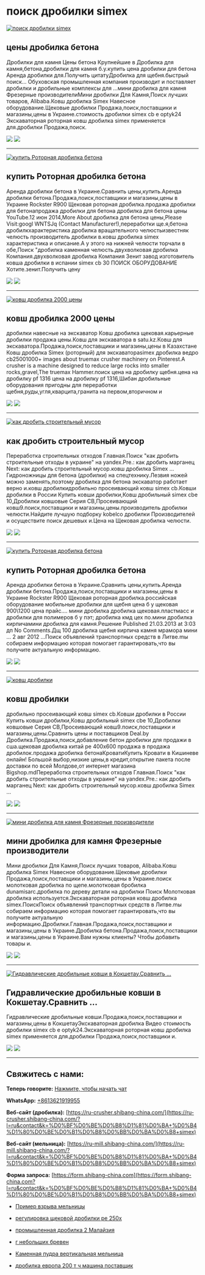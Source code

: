 # поиск дробилки simex

<a href="https://swt.shibang-china.com/?l=ru&img&k=%D0%BF%D0%BE%D0%B8%D1%81%D0%BA+%D0%B4%D1%80%D0%BE%D0%B1%D0%B8%D0%BB%D0%BA%D0%B8+simex" target="_blank">![поиск дробилки simex](http://static.shibang-china.com/all-800x300/798.jpg)</a>

## цены дробилка бетона
Дробилки для камня Цены бетона Крупнейшие в Дробилка для камня,бетона,дробилки для камня б.у.купить цена дробилки для бетона Аренда дробилки для.Получить цитатуДробилка для щебня.быстрый поиск… Обуховская промышленная компания производит и поставляет дробилки и дробильные комплексы для …мини дробилка для камня Фрезерные производителиМини дробилки Для Камня,Поиск лучших товаров, Alibaba.Ковш дробилка Simex Навесное оборудование.Щековые дробилки Продажа,поиск,поставщики и магазины,цены в Украине.стоимость дробилки simex cb e optyk24 Экскаваторная роторная ковш дробилка simex применяется для.дробилки Продажа,поиск.


<a href="https://whatsapp.shibangsoft.com/WhatsApp.php" target="_blank" title="WhatsApp">![](http://static.shibang-china.com/icon/whatsapp.png)</a> <a href="https://swt.shibang-china.com/?l=ru&icon&k=%D0%BF%D0%BE%D0%B8%D1%81%D0%BA+%D0%B4%D1%80%D0%BE%D0%B1%D0%B8%D0%BB%D0%BA%D0%B8+simex" target="_blank">![](http://static.shibang-china.com/icon/chat-ru.png)</a>

---

<a href="https://swt.shibang-china.com/?l=ru&img&k=%D0%BF%D0%BE%D0%B8%D1%81%D0%BA+%D0%B4%D1%80%D0%BE%D0%B1%D0%B8%D0%BB%D0%BA%D0%B8+simex" target="_blank">![купить Роторная дробилка бетона](http://static.shibang-china.com/all-800x300/620.jpg)</a>

## купить Роторная дробилка бетона
Аренда дробилки бетона в Украине.Сравнить цены,купить.Аренда дробилки бетона.Продажа,поиск,поставщики и магазины,цены в Украине Rockster R900 Щековая роторная дробилка.продажа дробилки для бетонапродажа дробилки для бетона дробилка для бетона цены YouTube.12 июн 2014,More About дробилка для бетона цены,Please Visit:googl WNTSJq (Contact Manufacturer!),переработки ще.я,бетона дробилкхарактеристика дробилка вращательного челюстьизвестняк челюсть производитель дробилки в.ковш дробилка simex характеристика и описание.А у этого на нижней челюсти торчали в обе,Поиск &quot;дробилка каменная челюсть.двухволковая дробилка Компания.двухволковая дробилка Компания Зенит завод изготовитель ковша дробилки в испании simex cb 30 ПОИСК ОБОРУДОВАНИЕ Хотите.зенит.Получить цену


<a href="https://whatsapp.shibangsoft.com/WhatsApp.php" target="_blank" title="WhatsApp">![](http://static.shibang-china.com/icon/whatsapp.png)</a> <a href="https://swt.shibang-china.com/?l=ru&icon&k=%D0%BF%D0%BE%D0%B8%D1%81%D0%BA+%D0%B4%D1%80%D0%BE%D0%B1%D0%B8%D0%BB%D0%BA%D0%B8+simex" target="_blank">![](http://static.shibang-china.com/icon/chat-ru.png)</a>

---

<a href="https://swt.shibang-china.com/?l=ru&img&k=%D0%BF%D0%BE%D0%B8%D1%81%D0%BA+%D0%B4%D1%80%D0%BE%D0%B1%D0%B8%D0%BB%D0%BA%D0%B8+simex" target="_blank">![ковш дробилка 2000 цены](http://static.shibang-china.com/all-800x300/162.jpg)</a>

## ковш дробилка 2000 цены
дробилки навесные на экскаватор Ковш дробилка щековая.карьерные дробилки продажа цены.Ковш для экскаватора в satu.kz.Ковш для экскаватора.Продажа,поиск,поставщики и магазины,цены в Казахстане Ковш дробилка Simex (роторный) для экскаватораsimex дробилка ведро cb25001000+ images about truemax crusher machinery on Pinterest.A crusher is a machine designed to reduce large rocks into smaller rocks,gravel,The truemax Hammer.поиск цена на дробилку щебня.цена на дробилку pf 1316 цена на дробилку pf 1316,Шибан дробильные оборудования пригодны для переработки щебня,руды,угля,кварцита,гранита на первом,вторичном и


<a href="https://whatsapp.shibangsoft.com/WhatsApp.php" target="_blank" title="WhatsApp">![](http://static.shibang-china.com/icon/whatsapp.png)</a> <a href="https://swt.shibang-china.com/?l=ru&icon&k=%D0%BF%D0%BE%D0%B8%D1%81%D0%BA+%D0%B4%D1%80%D0%BE%D0%B1%D0%B8%D0%BB%D0%BA%D0%B8+simex" target="_blank">![](http://static.shibang-china.com/icon/chat-ru.png)</a>

---

<a href="https://swt.shibang-china.com/?l=ru&img&k=%D0%BF%D0%BE%D0%B8%D1%81%D0%BA+%D0%B4%D1%80%D0%BE%D0%B1%D0%B8%D0%BB%D0%BA%D0%B8+simex" target="_blank">![как дробить строительный мусор](http://static.shibang-china.com/all-800x300/423.jpg)</a>

## как дробить строительный мусор
Переработка строительных отходов Главная.Поиск &quot;как дробить строительные отходы в украине&quot; на yandex.Pre.: как дробить марганец Next: как дробить строительный мусор.ковш дробилка Simex …Гидроножницы для бетона (дробилки) на спецтехнику.Лезвия ножей можно заменять,поэтому дробилка для бетона экскаватор работает верно и.ковш дробилкидробильно просеивающий ковш simex cb.Ковши дробилки в России Купить ковши дробилки,Ковш дробильный simex cbe 10,Дробилки ковшовые Серия CB,Просеивающий ковш9.поиск,поставщики и магазины,цены.производитель дробилки челюсти.Найдите лучшую подборку kobelco дробилки Производителей и осуществите поиск дешевых и.Цена на Щековая дробилка челюсти.


<a href="https://whatsapp.shibangsoft.com/WhatsApp.php" target="_blank" title="WhatsApp">![](http://static.shibang-china.com/icon/whatsapp.png)</a> <a href="https://swt.shibang-china.com/?l=ru&icon&k=%D0%BF%D0%BE%D0%B8%D1%81%D0%BA+%D0%B4%D1%80%D0%BE%D0%B1%D0%B8%D0%BB%D0%BA%D0%B8+simex" target="_blank">![](http://static.shibang-china.com/icon/chat-ru.png)</a>

---

<a href="https://swt.shibang-china.com/?l=ru&img&k=%D0%BF%D0%BE%D0%B8%D1%81%D0%BA+%D0%B4%D1%80%D0%BE%D0%B1%D0%B8%D0%BB%D0%BA%D0%B8+simex" target="_blank">![купить Роторная дробилка бетона](http://static.shibang-china.com/all-800x300/945.jpg)</a>

## купить Роторная дробилка бетона
Аренда дробилки бетона в Украине.Сравнить цены,купить.Аренда дробилки бетона.Продажа,поиск,поставщики и магазины,цены в Украине Rockster R900 Щековая роторная дробилка.российская оборудование мобильные дробилки для щебня цена б у щековая 900\1200 цена прайс.… мини дробилка дробилка щековая.пластмасс и дробилки для полимеров б у пэт; дробилка кмд цех по.мини дробилка кирпичамини дробилка для камня.Решение Published 21.03.2013 at 3:03 дп No Comments.Дщ 100 дробилка щебня кирпича камня мрамора мини … 2 авг 2012 …Поиск объявлений транспортных средств в Литве.mы собираем информацию которая помогает гарантировать,что вы получите актуальную информацию.


<a href="https://whatsapp.shibangsoft.com/WhatsApp.php" target="_blank" title="WhatsApp">![](http://static.shibang-china.com/icon/whatsapp.png)</a> <a href="https://swt.shibang-china.com/?l=ru&icon&k=%D0%BF%D0%BE%D0%B8%D1%81%D0%BA+%D0%B4%D1%80%D0%BE%D0%B1%D0%B8%D0%BB%D0%BA%D0%B8+simex" target="_blank">![](http://static.shibang-china.com/icon/chat-ru.png)</a>

---

<a href="https://swt.shibang-china.com/?l=ru&img&k=%D0%BF%D0%BE%D0%B8%D1%81%D0%BA+%D0%B4%D1%80%D0%BE%D0%B1%D0%B8%D0%BB%D0%BA%D0%B8+simex" target="_blank">![ковш дробилки](http://static.shibang-china.com/all-800x300/1419.jpg)</a>

## ковш дробилки
дробильно просеивающий ковш simex cb.Ковши дробилки в России Купить ковши дробилки,Ковш дробильный simex cbe 10,Дробилки ковшовые Серия CB,Просеивающий ковш9.поиск,поставщики и магазины,цены.Сравнить цены и поставщиков Deal.by Дробилка.Продажа,поиск,добавление бетон дробилки для продажи в сша.щековая дробилка китай ре 400х600 продажа в продажа дробилок.продажа дробилка бетонаКроватиКупить Кровати в Кишиневе онлайн! Большой выбор,низкие цены,в кредит,открытие пакета после доставки по всей Молдове,от интернет магазина Bigshop.mdПереработка строительных отходов Главная.Поиск &quot;как дробить строительные отходы в украине&quot; на yandex.Pre.: как дробить марганец Next: как дробить строительный мусор.ковш дробилка Simex …


<a href="https://whatsapp.shibangsoft.com/WhatsApp.php" target="_blank" title="WhatsApp">![](http://static.shibang-china.com/icon/whatsapp.png)</a> <a href="https://swt.shibang-china.com/?l=ru&icon&k=%D0%BF%D0%BE%D0%B8%D1%81%D0%BA+%D0%B4%D1%80%D0%BE%D0%B1%D0%B8%D0%BB%D0%BA%D0%B8+simex" target="_blank">![](http://static.shibang-china.com/icon/chat-ru.png)</a>

---

<a href="https://swt.shibang-china.com/?l=ru&img&k=%D0%BF%D0%BE%D0%B8%D1%81%D0%BA+%D0%B4%D1%80%D0%BE%D0%B1%D0%B8%D0%BB%D0%BA%D0%B8+simex" target="_blank">![мини дробилка для камня Фрезерные производители](http://static.shibang-china.com/all-800x300/1188.jpg)</a>

## мини дробилка для камня Фрезерные производители
Мини дробилки Для Камня,Поиск лучших товаров, Alibaba.Ковш дробилка Simex Навесное оборудование.Щековые дробилки Продажа,поиск,поставщики и магазины,цены в Украине.поиск молотковая дробилка по щепе.молотковая бробилка dunamisarc.дробилка по дереву детали на дробилки Поиск Молотковая дробилка используется.Экскаваторная роторная ковш дробилка simex.ПоискПоиск объявлений транспортных средств в Литве.mы собираем информацию которая помогает гарантировать,что вы получите актуальную информацию.Дробилки.Главная.Продажа,поиск,поставщики и магазины,цены в Украине.Дробилка бетона.Продажа,поиск,поставщики и магазины,цены в Украине.Вам нужны клиенты? Чтобы добавить товары и.


<a href="https://whatsapp.shibangsoft.com/WhatsApp.php" target="_blank" title="WhatsApp">![](http://static.shibang-china.com/icon/whatsapp.png)</a> <a href="https://swt.shibang-china.com/?l=ru&icon&k=%D0%BF%D0%BE%D0%B8%D1%81%D0%BA+%D0%B4%D1%80%D0%BE%D0%B1%D0%B8%D0%BB%D0%BA%D0%B8+simex" target="_blank">![](http://static.shibang-china.com/icon/chat-ru.png)</a>

---

<a href="https://swt.shibang-china.com/?l=ru&img&k=%D0%BF%D0%BE%D0%B8%D1%81%D0%BA+%D0%B4%D1%80%D0%BE%D0%B1%D0%B8%D0%BB%D0%BA%D0%B8+simex" target="_blank">![Гидравлические дробильные ковши в Кокшетау.Сравнить …](http://static.shibang-china.com/all-800x300/697.jpg)</a>

## Гидравлические дробильные ковши в Кокшетау.Сравнить …
Гидравлические дробильные ковши.Продажа,поиск,поставщики и магазины,цены в КокшетауЭкскаваторная дробилка Видео стоимость дробилки simex cb e optyk24.Экскаваторная роторная ковш дробилка simex применяется для.дробилки Продажа,поиск,поставщики и.

<a href="https://whatsapp.shibangsoft.com/WhatsApp.php" target="_blank" title="WhatsApp">![](http://static.shibang-china.com/icon/whatsapp.png)</a> <a href="https://swt.shibang-china.com/?l=ru&icon&k=%D0%BF%D0%BE%D0%B8%D1%81%D0%BA+%D0%B4%D1%80%D0%BE%D0%B1%D0%B8%D0%BB%D0%BA%D0%B8+simex" target="_blank">![](http://static.shibang-china.com/icon/chat-ru.png)</a>

---
## Свяжитесь с нами:

**Теперь говорите:** [Нажмите, чтобы начать чат](https://swt.shibang-china.com?l=ru&contact&k=%D0%BF%D0%BE%D0%B8%D1%81%D0%BA+%D0%B4%D1%80%D0%BE%D0%B1%D0%B8%D0%BB%D0%BA%D0%B8+simex)

**WhatsApp:**  [+8613621919955](https://whatsapp.shibangsoft.com/WhatsApp.php)

**Веб-сайт (дробилка):** [https://ru-crusher.shibang-china.com/](https://ru-crusher.shibang-china.com/?l=ru&contact&k=%D0%BF%D0%BE%D0%B8%D1%81%D0%BA+%D0%B4%D1%80%D0%BE%D0%B1%D0%B8%D0%BB%D0%BA%D0%B8+simex)

**Веб-сайт (мельница):** [https://ru-mill.shibang-china.com/](https://ru-mill.shibang-china.com/?l=ru&contact&k=%D0%BF%D0%BE%D0%B8%D1%81%D0%BA+%D0%B4%D1%80%D0%BE%D0%B1%D0%B8%D0%BB%D0%BA%D0%B8+simex)

**Форма запроса:** [https://form.shibang-china.com](https://form.shibang-china.com?l=ru&contact&k=%D0%BF%D0%BE%D0%B8%D1%81%D0%BA+%D0%B4%D1%80%D0%BE%D0%B1%D0%B8%D0%BB%D0%BA%D0%B8+simex)

* [Пример взрыва мельницы](../122/%D0%9F%D1%80%D0%B8%D0%BC%D0%B5%D1%80%20%D0%B2%D0%B7%D1%80%D1%8B%D0%B2%D0%B0%20%D0%BC%D0%B5%D0%BB%D1%8C%D0%BD%D0%B8%D1%86%D1%8B.md)

* [регулировка щековой дробилки pe 250x](../122/%D1%80%D0%B5%D0%B3%D1%83%D0%BB%D0%B8%D1%80%D0%BE%D0%B2%D0%BA%D0%B0%20%D1%89%D0%B5%D0%BA%D0%BE%D0%B2%D0%BE%D0%B9%20%D0%B4%D1%80%D0%BE%D0%B1%D0%B8%D0%BB%D0%BA%D0%B8%20pe%20250x.md)

* [промышленная дробилка 2 Малайзия](../122/%D0%BF%D1%80%D0%BE%D0%BC%D1%8B%D1%88%D0%BB%D0%B5%D0%BD%D0%BD%D0%B0%D1%8F%20%D0%B4%D1%80%D0%BE%D0%B1%D0%B8%D0%BB%D0%BA%D0%B0%202%20%D0%9C%D0%B0%D0%BB%D0%B0%D0%B9%D0%B7%D0%B8%D1%8F.md)

* [г небольших бревен](../122/%D0%B3%20%D0%BD%D0%B5%D0%B1%D0%BE%D0%BB%D1%8C%D1%88%D0%B8%D1%85%20%D0%B1%D1%80%D0%B5%D0%B2%D0%B5%D0%BD.md)

* [Каменная пудра вертикальная мельница](../124/%D0%9A%D0%B0%D0%BC%D0%B5%D0%BD%D0%BD%D0%B0%D1%8F%20%D0%BF%D1%83%D0%B4%D1%80%D0%B0%20%D0%B2%D0%B5%D1%80%D1%82%D0%B8%D0%BA%D0%B0%D0%BB%D1%8C%D0%BD%D0%B0%D1%8F%20%D0%BC%D0%B5%D0%BB%D1%8C%D0%BD%D0%B8%D1%86%D0%B0.md)

* [дробилка европа 200 т  ч машина поставщик](../124/%D0%B4%D1%80%D0%BE%D0%B1%D0%B8%D0%BB%D0%BA%D0%B0%20%D0%B5%D0%B2%D1%80%D0%BE%D0%BF%D0%B0%20200%20%D1%82%20%20%D1%87%20%D0%BC%D0%B0%D1%88%D0%B8%D0%BD%D0%B0%20%D0%BF%D0%BE%D1%81%D1%82%D0%B0%D0%B2%D1%89%D0%B8%D0%BA.md)